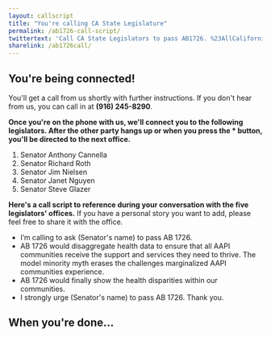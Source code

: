 ```yaml
---
layout: callscript
title: "You're calling CA State Legislature"
permalink: /ab1726-call-script/
twittertext: 'Call CA State Legislators to pass AB1726. %23AllCaliforniansCount'
sharelink: /ab1726call/
---
```

## You're being connected!

You'll get a call from us shortly with further instructions. If you don't hear from us, you can call in at <strong>(916) 245-8290</strong>.

<strong> Once you're on the phone with us, we'll connect you to the following legislators. After the other party hangs up or when you press the * button, you'll be directed to the next office. </strong>

<ol>
<li>Senator Anthony Cannella </li>
<li>Senator Richard Roth</li>
<li>Senator Jim Nielsen</li>
<li>Senator Janet Nguyen</li>
<li>Senator Steve Glazer</li>
</ol>

__Here's a call script to reference during your conversation with the five legislators' offices.__ If you have a personal story you want to add, please feel free to share it with the office.

<div class="featurebox">
<ul class="script">
<li> I’m calling to ask (Senator's name) to pass AB 1726.</li>
<li> AB 1726 would disaggregate health data to ensure that all AAPI communities receive the support and services they need to thrive. The model minority myth erases the challenges marginalized AAPI communities experience.</li>
<li>AB 1726 would finally show the health disparities within our communities.</li>
<li> I strongly urge (Senator's name) to pass AB 1726. Thank you.</li></ul></div>

## When you're done...